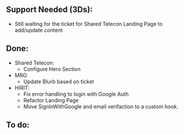 ## Support Needed (3Ds):
  - Still waiting for the ticket for Shared Telecon Landing Page to add/update content
## Done:
  - Shared Telecon:
    - Configure Hero Section
  - MRG:
    - Update Blurb based on ticket
  - HIRIT:
    - Fix error handling to login with Google Auth
    - Refactor Landing Page
    - Move SignInWithGoogle and email verifaction to a custom hook.
## To do: